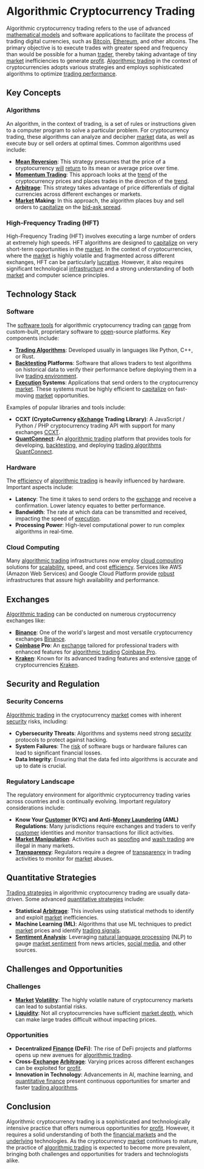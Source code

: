 # Algorithmic Cryptocurrency Trading

Algorithmic cryptocurrency trading refers to the use of advanced [mathematical models](../m/mathematical_models_in_trading.md) and software applications to facilitate the process of trading digital currencies, such as [Bitcoin](../b/bitcoin.md), [Ethereum](../e/ethereum_.md), and other altcoins. The primary objective is to execute trades with greater speed and frequency than would be possible for a human [trader](../t/trader.md), thereby taking advantage of tiny [market](../m/market.md) inefficiencies to generate [profit](../p/profit.md). [Algorithmic trading](../a/algorithmic_trading.md) in the context of cryptocurrencies adopts various strategies and employs sophisticated algorithms to optimize [trading performance](../t/trading_performance.md).

## Key Concepts

### Algorithms

An algorithm, in the context of trading, is a set of rules or instructions given to a computer program to solve a particular problem. For cryptocurrency trading, these algorithms can analyze and decipher [market](../m/market.md) data, as well as execute buy or sell orders at optimal times. Common algorithms used include:

- **[Mean Reversion](../m/mean_reversion.md)**: This strategy presumes that the price of a cryptocurrency [will](../w/will.md) [return](../r/return.md) to its mean or average price over time.
- **[Momentum Trading](../m/momentum_trading.md)**: This approach looks at the [trend](../t/trend.md) of the cryptocurrency prices and places trades in the direction of the [trend](../t/trend.md).
- **[Arbitrage](../a/arbitrage.md)**: This strategy takes advantage of price differentials of digital currencies across different exchanges or markets.
- **[Market](../m/market.md) Making**: In this approach, the algorithm places buy and sell orders to [capitalize](../c/capitalize.md) on the [bid-ask spread](../b/bid-ask_spread.md).

### High-Frequency Trading (HFT)

High-Frequency Trading (HFT) involves executing a large number of orders at extremely high speeds. HFT algorithms are designed to [capitalize](../c/capitalize.md) on very short-term opportunities in the [market](../m/market.md). In the context of cryptocurrencies, where the [market](../m/market.md) is highly volatile and fragmented across different exchanges, HFT can be particularly [lucrative](../l/lucrative.md). However, it also requires significant technological [infrastructure](../i/infrastructure.md) and a strong understanding of both [market](../m/market.md) and computer science principles.

## Technology Stack

### Software

The [software tools](../s/software_tools_for_trading.md) for algorithmic cryptocurrency trading can [range](../r/range.md) from custom-built, proprietary software to [open](../o/open.md)-source platforms. Key components include:

- **[Trading Algorithms](../t/trading_algorithms.md)**: Developed usually in languages like Python, C++, or Rust.
- **[Backtesting](../b/backtesting.md) Platforms**: Software that allows traders to test algorithms on historical data to verify their performance before deploying them in a live [trading environment](../t/trading_environment.md).
- **[Execution](../e/execution.md) Systems**: Applications that send orders to the cryptocurrency [market](../m/market.md). These systems must be highly efficient to [capitalize](../c/capitalize.md) on fast-moving [market](../m/market.md) opportunities.

Examples of popular libraries and tools include:

- **CCXT (CryptoCurrency [eXchange](../e/exchange.md) Trading Library)**: A JavaScript / Python / PHP cryptocurrency trading API with support for many exchanges [CCXT](https://github.com/ccxt/ccxt).
- **[QuantConnect](../q/quantconnect.md)**: An [algorithmic trading](../a/algorithmic_trading.md) platform that provides tools for developing, [backtesting](../b/backtesting.md), and deploying [trading algorithms](../t/trading_algorithms.md) [QuantConnect](https://www.quantconnect.com/).

### Hardware

The [efficiency](../e/efficiency.md) of [algorithmic trading](../a/algorithmic_trading.md) is heavily influenced by hardware. Important aspects include:

- **Latency**: The time it takes to send orders to the [exchange](../e/exchange.md) and receive a confirmation. Lower latency equates to better performance.
- **Bandwidth**: The rate at which data can be transmitted and received, impacting the speed of [execution](../e/execution.md).
- **Processing Power**: High-level computational power to run complex algorithms in real-time.

### Cloud Computing

Many [algorithmic trading](../a/algorithmic_trading.md) infrastructures now employ [cloud computing](../c/cloud_computing_in_trading.md) solutions for [scalability](../s/scalability.md), speed, and cost [efficiency](../e/efficiency.md). Services like AWS (Amazon Web Services) and Google Cloud Platform provide [robust](../r/robust.md) infrastructures that assure high availability and performance.

## Exchanges

[Algorithmic trading](../a/algorithmic_trading.md) can be conducted on numerous cryptocurrency exchanges like:

- **[Binance](../b/binance.md)**: One of the world's largest and most versatile cryptocurrency exchanges [Binance](https://www.binance.com/).
- **[Coinbase](../c/coinbase.md) Pro**: An [exchange](../e/exchange.md) tailored for professional traders with enhanced features for [algorithmic trading](../a/algorithmic_trading.md) [Coinbase Pro](https://pro.coinbase.com/).
- **[Kraken](../k/kraken.md)**: Known for its advanced trading features and extensive [range](../r/range.md) of cryptocurrencies [Kraken](https://www.kraken.com/).

## Security and Regulation

### Security Concerns

[Algorithmic trading](../a/algorithmic_trading.md) in the cryptocurrency [market](../m/market.md) comes with inherent [security](../s/security.md) risks, including:

- **Cybersecurity Threats**: Algorithms and systems need strong [security](../s/security.md) protocols to protect against hacking.
- **System Failures**: The [risk](../r/risk.md) of software bugs or hardware failures can lead to significant financial losses.
- **Data Integrity**: Ensuring that the data fed into algorithms is accurate and up to date is crucial.

### Regulatory Landscape

The regulatory environment for algorithmic cryptocurrency trading varies across countries and is continually evolving. Important regulatory considerations include:

- **Know Your [Customer](../c/customer.md) (KYC) and Anti-[Money Laundering](../m/money_laundering.md) (AML) Regulations**: Many jurisdictions require exchanges and traders to verify [customer](../c/customer.md) identities and monitor transactions for illicit activities.
- **[Market Manipulation](../m/market_manipulation.md)**: Activities such as [spoofing](../s/spoofing.md) and [wash trading](../w/wash_trading.md) are illegal in many markets.
- **[Transparency](../t/transparency.md)**: Regulators require a degree of [transparency](../t/transparency.md) in trading activities to monitor for [market](../m/market.md) abuses.

## Quantitative Strategies

[Trading strategies](../t/trading_strategies.md) in algorithmic cryptocurrency trading are usually data-driven. Some advanced [quantitative strategies](../q/quantitative_strategies_in_trading.md) include:

- **Statistical [Arbitrage](../a/arbitrage.md)**: This involves using statistical methods to identify and exploit [market](../m/market.md) inefficiencies.
- **Machine Learning (ML)**: Algorithms that use ML techniques to predict [market](../m/market.md) prices and identify [trading signals](../t/trading_signals.md).
- **[Sentiment Analysis](../s/sentiment_analysis.md)**: Leveraging [natural language processing](../n/natural_language_processing_(nlp)_in_trading.md) (NLP) to gauge [market sentiment](../m/market_sentiment.md) from news articles, [social media](../s/social_media.md), and other sources.

## Challenges and Opportunities

### Challenges

- **[Market](../m/market.md) [Volatility](../v/volatility.md)**: The highly volatile nature of cryptocurrency markets can lead to substantial risks.
- **[Liquidity](../l/liquidity.md)**: Not all cryptocurrencies have sufficient [market depth](../m/market_depth.md), which can make large trades difficult without impacting prices.

### Opportunities

- **Decentralized [Finance](../f/finance.md) (DeFi)**: The rise of DeFi projects and platforms opens up new avenues for [algorithmic trading](../a/algorithmic_trading.md).
- **Cross-[Exchange](../e/exchange.md) [Arbitrage](../a/arbitrage.md)**: Varying prices across different exchanges can be exploited for [profit](../p/profit.md).
- **Innovation in Technology**: Advancements in AI, machine learning, and [quantitative finance](../q/quantitative_finance.md) present continuous opportunities for smarter and faster [trading algorithms](../t/trading_algorithms.md).

## Conclusion

Algorithmic cryptocurrency trading is a sophisticated and technologically intensive practice that offers numerous opportunities for [profit](../p/profit.md). However, it requires a solid understanding of both the [financial markets](../f/financial_market.md) and the [underlying](../u/underlying.md) technologies. As the cryptocurrency [market](../m/market.md) continues to mature, the practice of [algorithmic trading](../a/algorithmic_trading.md) is expected to become more prevalent, bringing both challenges and opportunities for traders and technologists alike.